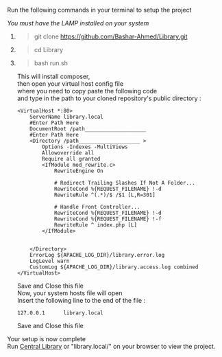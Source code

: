 Run the following commands in your terminal to setup the project

_You must have the LAMP installed on your system_

1.  >git clone https://github.com/Bashar-Ahmed/Library.git
2.  >cd Library
3.  >bash run.sh

    This will install composer,<br>
    then open your virtual host config file<br>
    where you need to copy paste the following code<br>
    and type in the path to your cloned repository's public directory :
        
        <VirtualHost *:80>
            ServerName library.local
            #Enter Path Here
            DocumentRoot /path____________________      
            #Enter Path Here
            <Directory /path____________________ >     
                Options -Indexes -MultiViews
                Allowoverride all
                Require all granted
                <IfModule mod_rewrite.c>
                    RewriteEngine On

                    # Redirect Trailing Slashes If Not A Folder...
                    RewriteCond %{REQUEST_FILENAME} !-d
                    RewriteRule ^(.*)/$ /$1 [L,R=301]

                    # Handle Front Controller...
                    RewriteCond %{REQUEST_FILENAME} !-d
                    RewriteCond %{REQUEST_FILENAME} !-f
                    RewriteRule ^ index.php [L]
                </IfModule>


            </Directory>
            ErrorLog ${APACHE_LOG_DIR}/library.error.log
            LogLevel warn
            CustomLog ${APACHE_LOG_DIR}/library.access.log combined
        </VirtualHost>

    Save and Close this file<br>
    Now, your system hosts file will open<br>
    Insert the following line to the end of the file :

        127.0.0.1      library.local

    Save and Close this file

Your setup is now complete<br>
Run [Central Library](library.local/) or "library.local/" on your browser to view the project.